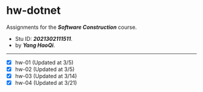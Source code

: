 # hw-dotnet
Assignments for the ***Software Construction*** course. 
- Stu ID: ***2021302111511***. 
- by ***Yang HaoQi***.
---
- [x] hw-01 (Updated at 3/5)
- [x] hw-02 (Updated at 3/5)
- [x] hw-03 (Updated at 3/14)
- [x] hw-04 (Updated at 3/21)
